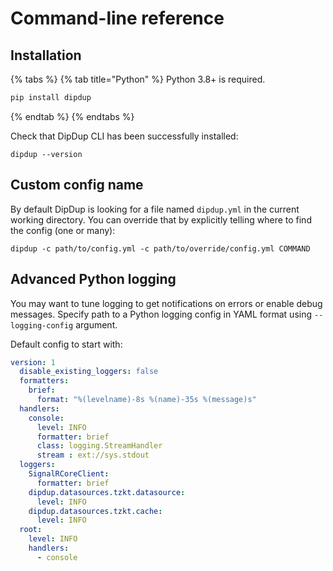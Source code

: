 # Command-line reference

## Installation

{% tabs %}
{% tab title="Python" %}
Python 3.8+ is required.

```bash
pip install dipdup
```

{% endtab %}
{% endtabs %}

Check that DipDup CLI has been successfully installed:

```text
dipdup --version
```

## Custom config name

By default DipDup is looking for a file named `dipdup.yml` in the current working directory. You can override that by explicitly telling where to find the config \(one or many\):

```text
dipdup -c path/to/config.yml -c path/to/override/config.yml COMMAND
```

## Advanced Python logging

You may want to tune logging to get notifications on errors or enable debug messages. Specify path to a Python logging config in YAML format using `--logging-config` argument.

Default config to start with:

```yaml
version: 1
  disable_existing_loggers: false
  formatters:
    brief:
      format: "%(levelname)-8s %(name)-35s %(message)s"
  handlers:
    console:
      level: INFO
      formatter: brief
      class: logging.StreamHandler
      stream : ext://sys.stdout
  loggers:
    SignalRCoreClient:
      formatter: brief
    dipdup.datasources.tzkt.datasource:
      level: INFO
    dipdup.datasources.tzkt.cache:
      level: INFO
  root:
    level: INFO
    handlers:
      - console
```

